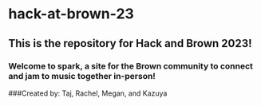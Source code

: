 # hack-at-brown-23

## This is the repository for Hack and Brown 2023!

### Welcome to spark, a site for the Brown community to connect and jam to music together in-person!

###Created by: Taj, Rachel, Megan, and Kazuya
